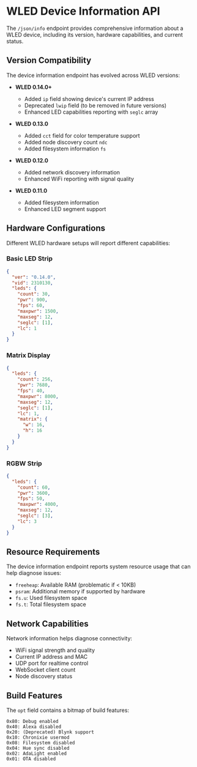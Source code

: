 # WLED Device Information API

The `/json/info` endpoint provides comprehensive information about a WLED device, including its version, hardware capabilities, and current status.

## Version Compatibility

The device information endpoint has evolved across WLED versions:

- **WLED 0.14.0+**
  - Added `ip` field showing device's current IP address
  - Deprecated `lwip` field (to be removed in future versions)
  - Enhanced LED capabilities reporting with `seglc` array

- **WLED 0.13.0**
  - Added `cct` field for color temperature support
  - Added node discovery count `ndc`
  - Added filesystem information `fs`

- **WLED 0.12.0**
  - Added network discovery information
  - Enhanced WiFi reporting with signal quality

- **WLED 0.11.0**
  - Added filesystem information
  - Enhanced LED segment support

## Hardware Configurations

Different WLED hardware setups will report different capabilities:

### Basic LED Strip
```json
{
  "ver": "0.14.0",
  "vid": 2310130,
  "leds": {
    "count": 30,
    "pwr": 900,
    "fps": 60,
    "maxpwr": 1500,
    "maxseg": 12,
    "seglc": [1],
    "lc": 1
  }
}
```

### Matrix Display
```json
{
  "leds": {
    "count": 256,
    "pwr": 7680,
    "fps": 40,
    "maxpwr": 8000,
    "maxseg": 12,
    "seglc": [1],
    "lc": 1,
    "matrix": {
      "w": 16,
      "h": 16
    }
  }
}
```

### RGBW Strip
```json
{
  "leds": {
    "count": 60,
    "pwr": 3600,
    "fps": 50,
    "maxpwr": 4000,
    "maxseg": 12,
    "seglc": [3],
    "lc": 3
  }
}
```

## Resource Requirements

The device information endpoint reports system resource usage that can help diagnose issues:

- `freeheap`: Available RAM (problematic if < 10KB)
- `psram`: Additional memory if supported by hardware
- `fs.u`: Used filesystem space
- `fs.t`: Total filesystem space

## Network Capabilities

Network information helps diagnose connectivity:

- WiFi signal strength and quality
- Current IP address and MAC
- UDP port for realtime control
- WebSocket client count
- Node discovery status

## Build Features

The `opt` field contains a bitmap of build features:
```
0x80: Debug enabled
0x40: Alexa disabled
0x20: (Deprecated) Blynk support
0x10: Chronixie usermod
0x08: Filesystem disabled
0x04: Hue sync disabled
0x02: AdaLight enabled
0x01: OTA disabled
``` 